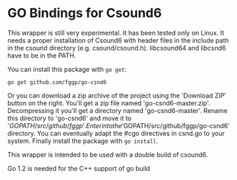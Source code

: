 GO Bindings for Csound6
========

This wrapper is still very experimental. It has been tested only on Linux.
It needs a proper installation of Csound6 with header files in the include path in the csound directory
(e.g. csound/csound.h). libcsound64 and libcsnd6 have to be in the PATH.

You can install this package with `go get`:

  `go get github.com/fggp/go-csnd6`

Or you can download a zip archive of the project using the 'Download ZIP' button on the right.
You'll get a zip file named 'go-csnd6-master.zip'. Decompressing it you'll get a directory named 'go-csnd6-master'.
Rename this directory to 'go-csnd6' and move it to '$GOPATH/src/github/fggp'. Enter into
the '$GOPATH/src/github/fggp/go-csnd6' directory. You can eventually adapt the #cgo directives
in csnd.go to your system. Finally install the package with `go install`.

This wrapper is intended to be used with a double build of csound6.

Go 1.2 is needed for the C++ support of go build
